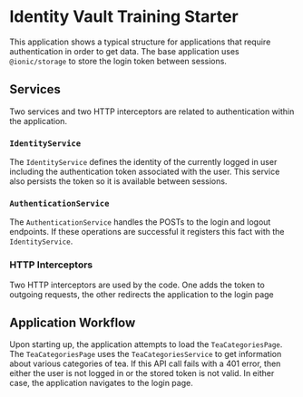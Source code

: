 # Identity Vault Training Starter

This application shows a typical structure for applications that require authentication in order to get data. The base application uses `@ionic/storage` to store the login token between sessions.

## Services

Two services and two HTTP interceptors are related to authentication within the application.

### `IdentityService`

The `IdentityService` defines the identity of the currently logged in user including the authentication token associated with the user. This service also persists the token so it is available between sessions.

### `AuthenticationService`

The `AuthenticationService` handles the POSTs to the login and logout endpoints. If these operations are successful it registers this fact with the `IdentityService`.

### HTTP Interceptors

Two HTTP interceptors are used by the code. One adds the token to outgoing requests, the other redirects the application to the login page

## Application Workflow

Upon starting up, the application attempts to load the `TeaCategoriesPage`. The `TeaCategoriesPage` uses the `TeaCategoriesService` to get information about various categories of tea. If this API call fails with a 401 error, then either the user is not logged in or the stored token is not valid. In either case, the application navigates to the login page.

